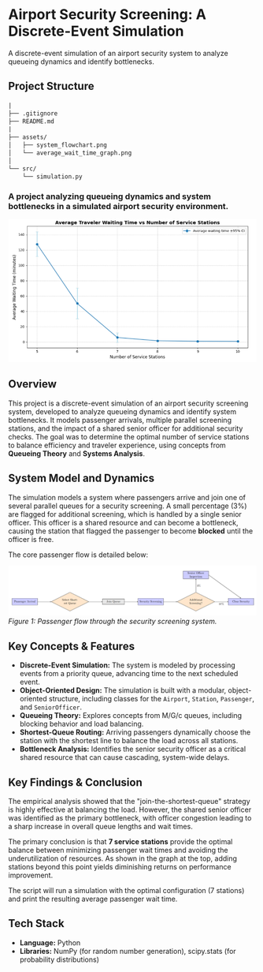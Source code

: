 # Airport Security Screening: A Discrete-Event Simulation

A discrete-event simulation of an airport security system to analyze queueing dynamics and identify bottlenecks.

## Project Structure

```
|
├── .gitignore
├── README.md 
|
├── assets/            
│   ├── system_flowchart.png
│   └── average_wait_time_graph.png
│
└── src/                
    └── simulation.py
```


### A project analyzing queueing dynamics and system bottlenecks in a simulated airport security environment.

![Average Wait Time Graph](assets/average_wait_time_graph.png)

## Overview 

This project is a discrete-event simulation of an airport security screening system, developed to analyze queueing dynamics and identify system bottlenecks. It models passenger arrivals, multiple parallel screening stations, and the impact of a shared senior officer for additional security checks. The goal was to determine the optimal number of service stations to balance efficiency and traveler experience, using concepts from **Queueing Theory** and **Systems Analysis**.

## System Model and Dynamics 

The simulation models a system where passengers arrive and join one of several parallel queues for a security screening. A small percentage (3%) are flagged for additional screening, which is handled by a single senior officer. This officer is a shared resource and can become a bottleneck, causing the station that flagged the passenger to become **blocked** until the officer is free.

The core passenger flow is detailed below:

![System Flowchart](assets/system_flowchart.png)
*Figure 1: Passenger flow through the security screening system.*

## Key Concepts & Features 

* **Discrete-Event Simulation:** The system is modeled by processing events from a priority queue, advancing time to the next scheduled event.
* **Object-Oriented Design:** The simulation is built with a modular, object-oriented structure, including classes for the `Airport`, `Station`, `Passenger`, and `SeniorOfficer`.
* **Queueing Theory:** Explores concepts from M/G/c queues, including blocking behavior and load balancing.
* **Shortest-Queue Routing:** Arriving passengers dynamically choose the station with the shortest line to balance the load across all stations.
* **Bottleneck Analysis:** Identifies the senior security officer as a critical shared resource that can cause cascading, system-wide delays.

## Key Findings & Conclusion 

The empirical analysis showed that the "join-the-shortest-queue" strategy is highly effective at balancing the load. However, the shared senior officer was identified as the primary bottleneck, with officer congestion leading to a sharp increase in overall queue lengths and wait times.

The primary conclusion is that **7 service stations** provide the optimal balance between minimizing passenger wait times and avoiding the underutilization of resources. As shown in the graph at the top, adding stations beyond this point yields diminishing returns on performance improvement.


The script will run a simulation with the optimal configuration (7 stations) and print the resulting average passenger wait time.

## Tech Stack 

* **Language:** Python
* **Libraries:** NumPy (for random number generation), scipy.stats (for probability distributions)
